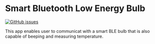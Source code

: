 # Smart Bluetooth Low Energy Bulb

[![GitHub issues](https://img.shields.io/github/issues/Dikshali/Smart-Bluetooth-Low-Energy-Bulb?style=flat-square)](https://github.com/Dikshali/Smart-Bluetooth-Low-Energy-Bulb/issues)

This app enables user to communicat with a smart BLE bulb that is also capable of beeping and measuring temperature.
